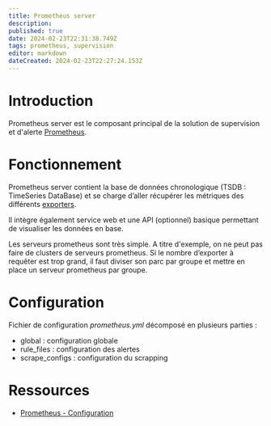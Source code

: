 ```yaml
---
title: Prometheus server
description: 
published: true
date: 2024-02-23T22:31:38.749Z
tags: prometheus, supervision
editor: markdown
dateCreated: 2024-02-23T22:27:24.153Z
---
```


# Introduction
Prometheus server est le composant principal de la solution de supervision et d'alerte [Prometheus](/prometheus).

# Fonctionnement
Prometheus server contient la base de données chronologique (TSDB : TimeSeries DataBase) et se charge d’aller récupérer les métriques des différents [exporters](/prometheus/exporter).

Il intègre également service web et une API (optionnel) basique permettant de visualiser les données en base.

Les serveurs prometheus sont très simple. A titre d'exemple, on ne peut pas faire de clusters de serveurs prometheus. Si le nombre d’exporter à requêter est trop grand, il faut diviser son parc par groupe et mettre en place un serveur prometheus par groupe.

# Configuration
Fichier de configuration *prometheus.yml* décomposé en plusieurs parties :
- global : configuration globale
- rule_files : configuration des alertes
- scrape_configs : configuration du scrapping

# Ressources
- [Prometheus - Configuration](https://prometheus.io/docs/prometheus/latest/configuration/configuration/)